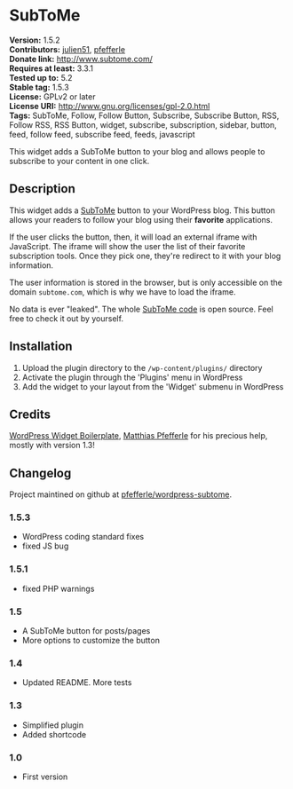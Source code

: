 # SubToMe #
**Version:** 1.5.2  
**Contributors:** [julien51](https://profiles.wordpress.org/julien51), [pfefferle](https://profiles.wordpress.org/pfefferle)  
**Donate link:** http://www.subtome.com/  
**Requires at least:** 3.3.1  
**Tested up to:** 5.2  
**Stable tag:** 1.5.3  
**License:** GPLv2 or later  
**License URI:** http://www.gnu.org/licenses/gpl-2.0.html  
**Tags:** SubToMe, Follow, Follow Button, Subscribe, Subscribe Button, RSS, Follow RSS, RSS Button, widget, subscribe, subscription, sidebar, button, feed, follow feed, subscribe feed, feeds, javascript  

This widget adds a SubToMe button to your blog and allows people to subscribe to your content in one click.

## Description ##

This widget adds a [SubToMe](http://www.subtome.com/) button to your WordPress blog. This button allows your readers to follow your blog using their **favorite** applications.

If the user clicks the button, then, it will load an external iframe with JavaScript. The iframe will show the user the list of their favorite subscription tools. Once they pick one, they're redirect to it with your blog information.

The user information is stored in the browser, but is only accessible on the domain `subtome.com`, which is why we have to load the iframe.

No data is ever "leaked". The whole [SubToMe code](https://github.com/superfeedr/subtome) is open source. Feel free to check it out by yourself.

## Installation ##

1. Upload the plugin directory to the `/wp-content/plugins/` directory
2. Activate the plugin through the 'Plugins' menu in WordPress
2. Add the widget to your layout from the 'Widget' submenu in WordPress

## Credits ##

[WordPress Widget Boilerplate](https://github.com/tommcfarlin/WordPress-Widget-Boilerplate), [Matthias Pfefferle](http://notizblog.org/) for his precious help, mostly with version 1.3!

## Changelog ##

Project maintined on github at
[pfefferle/wordpress-subtome](https://github.com/pfefferle/wordpress-subtome).

### 1.5.3 ###

* WordPress coding standard fixes
* fixed JS bug

### 1.5.1 ###

* fixed PHP warnings

### 1.5 ###

* A SubToMe button for posts/pages
* More options to customize the button

### 1.4 ###

* Updated README. More tests

### 1.3 ###

* Simplified plugin
* Added shortcode

### 1.0 ###

* First version

